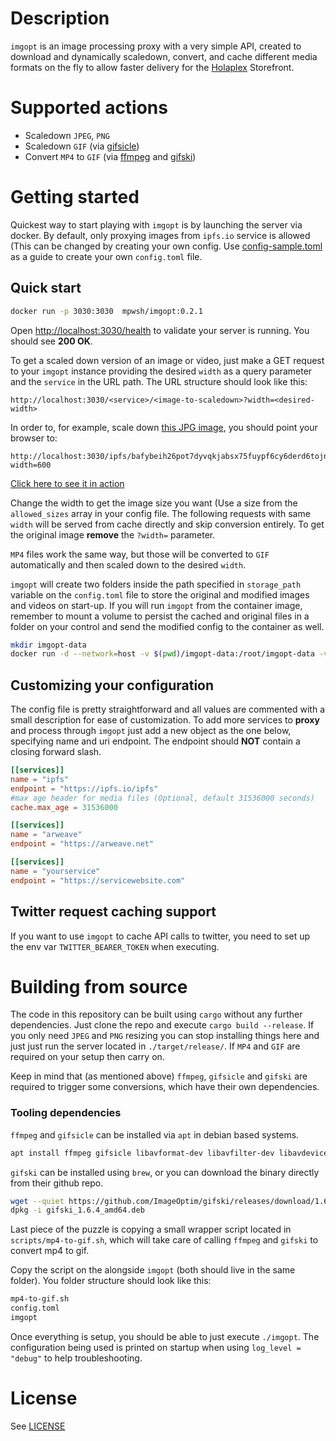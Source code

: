 # Description
`imgopt` is an image processing proxy with a very simple API, created to download and dynamically scaledown, convert, and cache different media formats on the fly to allow faster delivery for the [Holaplex](holaplex.com) Storefront.

# Supported actions
  - Scaledown `JPEG`, `PNG`
  - Scaledown `GIF` (via [gifsicle](https://github.com/kohler/gifsicle))
  - Convert `MP4` to `GIF` (via [ffmpeg](https://github.com/FFmpeg/FFmpeg) and [gifski](https://github.com/ImageOptim/gifski))


# Getting started

Quickest way to start playing with `imgopt` is by launching the server via docker.
By default, only proxying images from `ipfs.io` service is allowed (This can be changed by creating your own config. Use [config-sample.toml](config-sample.toml) as a guide to create your own `config.toml` file.

## Quick start
```bash
docker run -p 3030:3030  mpwsh/imgopt:0.2.1
```
Open [http://localhost:3030/health](http://localhost:3030/health) to validate your server is running. You should see **200 OK**.


To get a scaled down version of an image or video, just make a GET request to your `imgopt` instance providing the desired `width` as a query parameter and the `service` in the URL path.
The URL structure should look like this:

```text
http://localhost:3030/<service>/<image-to-scaledown>?width=<desired-width>
```

In order to, for example, scale down [this JPG image](https://ipfs.io/ipfs/bafybeih26pot7dyvqkjabsx75fuypf6cy6derd6tojnfpctja75a2j7uk4), you should point your browser to:
```text
http://localhost:3030/ipfs/bafybeih26pot7dyvqkjabsx75fuypf6cy6derd6tojnfpctja75a2j7uk4?width=600
```

[Click here to see it in action](http://localhost:3030/ipfs/bafybeih26pot7dyvqkjabsx75fuypf6cy6derd6tojnfpctja75a2j7uk4?width=600)

Change the width to get the image size you want (Use a size from the `allowed_sizes` array in your config file. The following requests with same `width` will be served from cache directly and skip conversion entirely.
To get the original image **remove** the `?width=` parameter.

`MP4` files work the same way, but those will be converted to `GIF` automatically and then scaled down to the desired `width`.

`imgopt` will create two folders inside the path specified in `storage_path` variable on the `config.toml` file to store the original and modified images and videos on start-up.
If you will run `imgopt` from the container image, remember to mount a volume to persist the cached and original files in a folder on your control and send the modified config to the container as well.

```bash
mkdir imgopt-data
docker run -d --network=host -v $(pwd)/imgopt-data:/root/imgopt-data -v $(pwd)/config.toml:/root/config.toml mpwsh/imgopt:0.1.6
```
## Customizing your configuration
The config file is pretty straightforward and all values are commented with a small description for ease of customization.
To add more services to **proxy** and process through `imgopt` just add a new object as the one below, specifying name and uri endpoint.
The endpoint should **NOT** contain a closing forward slash.
```toml
[[services]]
name = "ipfs"
endpoint = "https://ipfs.io/ipfs"
#max age header for media files (Optional, default 31536000 seconds)
cache.max_age = 31536000

[[services]]
name = "arweave"
endpoint = "https://arweave.net"

[[services]]
name = "yourservice"
endpoint = "https://servicewebsite.com"

```

## Twitter request caching support
If you want to use `imgopt` to cache API calls to twitter, you need to set up the env var `TWITTER_BEARER_TOKEN` when executing.


# Building from source
The code in this repository can be built using `cargo` without any further dependencies. Just clone the repo and execute `cargo build --release`.
If you only need `JPEG` and `PNG` resizing you can stop installing things here and just just run the server located in `./target/release/`.
If `MP4` and `GIF` are required on your setup then carry on.

Keep in mind that (as mentioned above) `ffmpeg`, `gifsicle` and `gifski` are required to trigger some conversions, which have their own dependencies.

### Tooling dependencies
`ffmpeg` and `gifsicle` can be installed via `apt` in debian based systems.

```bash
apt install ffmpeg gifsicle libavformat-dev libavfilter-dev libavdevice-dev libclang-dev clang -y
```
`gifski` can be installed using `brew`, or you can download the binary directly from their github repo.

```bash
wget --quiet https://github.com/ImageOptim/gifski/releases/download/1.6.4/gifski_1.6.4_amd64.deb
dpkg -i gifski_1.6.4_amd64.deb
```

Last piece of the puzzle is copying a small wrapper script located in `scripts/mp4-to-gif.sh`, which will take care of calling `ffmpeg` and `gifski` to convert mp4 to gif.

Copy the script on the alongside `imgopt` (both should live in the same folder).
You folder structure should look like this:

```bash
mp4-to-gif.sh
config.toml
imgopt
```

Once everything is setup, you should be able to just execute `./imgopt`.
The configuration being used is printed on startup when using `log_level = "debug"` to help troubleshooting.


# License
See [LICENSE](LICENSE)
